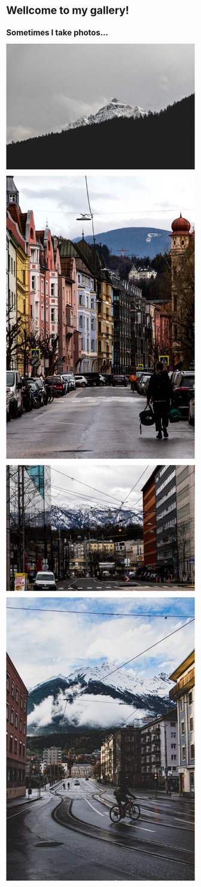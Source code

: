 # Wellcome to my gallery!

## Sometimes I take photos...

![第一张图](/assets/img/IMG_9466.jpg)

![第一张图](/assets/img/IMG_9085.jpg) 

![第一张图](/assets/img/IMG_8773-2.jpg)

![第一张图](/assets/img/IMG_9584-2.jpg)
